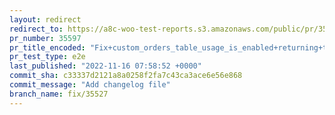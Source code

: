 ```yaml
---
layout: redirect
redirect_to: https://a8c-woo-test-reports.s3.amazonaws.com/public/pr/35597/e2e/index.html
pr_number: 35597
pr_title_encoded: "Fix+custom_orders_table_usage_is_enabled+returning+true+when+HPOS+feature+is+disabled"
pr_test_type: e2e
last_published: "2022-11-16 07:58:52 +0000"
commit_sha: c33337d2121a8a0258f2fa7c43ca3ace6e56e868
commit_message: "Add changelog file"
branch_name: fix/35527
---
```

